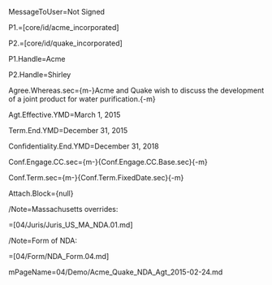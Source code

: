 MessageToUser=Not Signed

P1.=[core/id/acme_incorporated]

P2.=[core/id/quake_incorporated]

P1.Handle=Acme

P2.Handle=Shirley

Agree.Whereas.sec={m-}Acme and Quake wish to discuss the development of a joint product for water purification.{-m}

Agt.Effective.YMD=March 1, 2015

Term.End.YMD=December 31, 2015

Confidentiality.End.YMD=December 31, 2018

Conf.Engage.CC.sec={m-}{Conf.Engage.CC.Base.sec}{-m}

Conf.Term.sec={m-}{Conf.Term.FixedDate.sec}{-m}

Attach.Block={null}

/Note=Massachusetts overrides:

=[04/Juris/Juris_US_MA_NDA.01.md]

/Note=Form of NDA:

=[04/Form/NDA_Form.04.md]

mPageName=04/Demo/Acme_Quake_NDA_Agt_2015-02-24.md